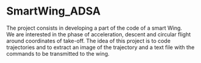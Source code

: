 # SmartWing_ADSA

The project consists in developing a part of the code of a smart Wing.  
We are interested in the phase of acceleration, descent and circular flight around coordinates of take-off. 
The idea of this project is to code trajectories and to extract an image of the trajectory and a text file with the commands to be transmitted to the wing.
